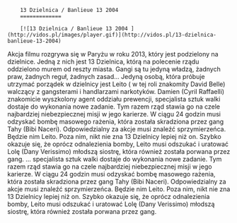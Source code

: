 
        13 Dzielnica / Banlieue 13 2004 
        =============
        
        [![13 Dzielnica / Banlieue 13 2004 ](http://vidos.pl/images/player.gif)](http://vidos.pl/13-dzielnica-banlieue-13-2004)
        
        
 Akcja filmu rozgrywa się w Paryżu w roku 2013, który jest podzielony na dzielnice. Jedną z nich jest 13 Dzielnica, którą na polecenie rządu oddzielono murem od reszty miasta. Gangi są tu jedyną władzą, żadnych praw, żadnych reguł, żadnych zasad... Jedyną osobą, która próbuje utrzymać porządek w dzielnicy jest Leito ( w tej roli znakomity David Belle) walczący z gangsterami i handlarzami narkotyków. Damien (Cyril Raffaelli) znakomicie wyszkolony agent oddziału prewencji, specjalista sztuk walki dostaje do wykonania nowe zadanie. Tym razem rząd stawia go na czele najbardziej niebezpiecznej misji w jego karierze. W ciągu 24 godzin musi odzyskać bombę masowego rażenia, która została skradziona przez gang Tahy (Bibi Naceri). Odpowiedzialny za akcje musi znaleźć sprzymierzeńca. Będzie nim Leito. Poza nim, nikt nie zna 13 Dzielnicy lepiej niż on. Szybko okazuje się, że oprócz odnalezienia bomby, Leito musi odszukać i uratować Lolę (Dany Verissimo) młodszą siostrę, która również została porwana przez gang.  ... specjalista sztuk walki dostaje do wykonania nowe zadanie. Tym razem rząd stawia go na czele najbardziej niebezpiecznej misji w jego karierze. W ciągu 24 godzin musi odzyskać bombę masowego rażenia, która została skradziona przez gang Tahy (Bibi Naceri). Odpowiedzialny za akcje musi znaleźć sprzymierzeńca. Będzie nim Leito. Poza nim, nikt nie zna 13 Dzielnicy lepiej niż on. Szybko okazuje się, że oprócz odnalezienia bomby, Leito musi odszukać i uratować Lolę (Dany Verissimo) młodszą siostrę, która również została porwana przez gang.
    